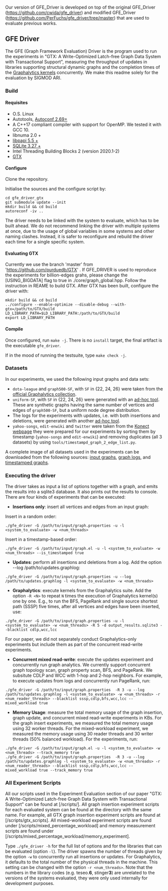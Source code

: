 
Our version of GFE_Driver is developed on top of the original GFE_Driver (https://github.com/cwida/gfe_driver) and modified GFE_Driver (https://github.com/PerFuchs/gfe_driver/tree/master) that are used to evaluate previous works.

GFE Driver
---

The GFE (Graph Framework Evaluation) Driver is the program used to run the experiments in "GTX: A  Write-Optimized Latch-free Graph Data System with Transactional Support", measuring the throughput of updates in libraries supporting structural dynamic graphs and the completion times of 
the [Graphalytics kernels](https://github.com/ldbc/ldbc_graphalytics) concurrently. 
We make this readme solely for the evaluation by SIGMOD ARI.
### Build 

#### Requisites 
- O.S. Linux
- Autotools, [Autoconf 2.69+](https://www.gnu.org/software/autoconf/)
- A C++17 compliant compiler with support for OpenMP. We tested it with GCC 10.
- libnuma 2.0 +
- [libpapi 5.5 +](http://icl.utk.edu/papi/)
- [SQLite 3.27 +](https://sqlite.org)
- Intel Threading Building Blocks 2 (version 2020.1-2)
- [GTX](https://github.com/purduedb/GTX)

#### Configure
Clone the repository.

Initialise the sources and the configure script by:

```
cd gfe_driver_gtx
git submodule update --init
mkdir build && cd build
autoreconf -iv ..
```

The driver needs to be linked with the system to evaluate, which has to be built ahead. 
We do not recommend linking the driver with multiple systems at once, 
due to the usage of global variables in some systems and other naming clashes. 
Instead, it is safer to reconfigure and rebuild the driver each time for a single specific system.


#### Evaluating GTX
Currently we use the branch 'master' from 'https://github.com/purduedb/GTX' .
If GFE_DRIVER is used to reproduce the experiments for billion-edges grahs, please change the [USING_BIGDATA] flag to true in ./core/graph_global.hpp.
Follow the instruction in REAME to build GTX. After GTX has been built, configure the driver with:
```
mkdir build && cd build
../configure --enable-optimize --disable-debug --with-gtx=/path/to/GTX/build
LD_LIBRARY_PATH=$LD_LIBRARY_PATH:/path/to/GTX/build
export LD_LIBRARY_PATH 
```

#### Compile

Once configured, run `make -j`. There is no `install` target, the final artifact is the executable `gfe_driver`. 

If in the mood of running the testsuite, type `make check -j`.

### Datasets

In our experiments, we used the following input graphs and data sets:

- `dota-league` and `graph500-SF`, with `SF` in {22, 24, 26} were taken from the [official Graphalytics collection](https://www.graphalytics.org/datasets).
- `uniform-SF`, with `SF` in {22, 24, 26} were generated with an [ad-hoc tool](https://github.com/whatsthecraic/uniform_graph_generator). These are synthetic graphs having the same number of vertices and edges of `graph500-SF`, but a uniform node degree distribution.
- The logs for the experiments with updates, i.e. with both insertions and deletions,
  were generated with another [ad-hoc tool](https://github.com/whatsthecraic/graphlog). 
- `yahoo-songs`, `edit-enwiki` and `twitter` were taken from the [Konect webpage](http://konect.cc/networks/) they were prepared 
  for our experiments by sorting them by timestamp (`yahoo-songs` and `edit-enwiki`) and removing duplicates (all 3 datasets) by using `tools/timestampd_graph_2_edge_list.py`.  

A complete image of all datasets used in the experiments can be downloaded from the following sources: [input graphs](https://zenodo.org/record/3966439),
[graph logs](https://purdue0-my.sharepoint.com/:f:/g/personal/zhou822_purdue_edu/EiBWFr3Ah_JEjjebIEwxtfsB9k_QF8WWmWTFhOuC1S77VQ?e=AqAJGY), and [timestamped graphs](https://zenodo.org/record/5752476).

### Executing the driver


The driver takes as input a list of options together with a graph, and emits the results into a sqlite3 database. It also prints out the results to console.
There are four kinds of experiments that can be executed:

- **Insertions only**: insert all vertices and edges from an input graph:

Insert in a random order:
```
./gfe_driver -G /path/to/input/graph.properties -u -l <system_to_evaluate> -w <num_threads>

```
Insert in a timestamp-based order:
```
./gfe_driver -G /path/to/input/graph.el -u -l <system_to_evaluate> -w <num_threads> --is_timestamped true
```

- **Updates**: perform all insertions and deletions from a log. Add the option --log /path/to/updates.graphlog:

```
./gfe_driver -G /path/to/input/graph.properties -u --log /path/to/updates.graphlog -l <system_to_evaluate> -w <num_threads>
```

- **Graphalytics**: execute kernels from the Graphalytics suite. Add the option `-R <N>` to repeat `N` times the execution of Graphalytics kernel(s) one by one. E.g., to run the BFS, PageRank and single source shortest path (SSSP) five times, after all vertices and edges have been inserted, use:

```
./gfe_driver -G /path/to/input/graph.properties -u -l <system_to_evaluate> -w <num_threads> -R 5 -d output_results.sqlite3 --blacklist cdlp,wcc,lcc
```
For our paper, we did not separately conduct Graphalytics-only experiments but include them as part of the concurrent read-write experiments.

- **Concurrent mixed read-write**: execute the updates experiment and concurrently run graph analytics. We currently support concurrent graph topology scan, graph property scan, BFS, and PageRank. We subsitute CDLP and WCC with 1-hop and 2-hop neighbors. For example, to execute updates from logs and concurrently run PageRank, run:

```
./gfe_driver -G /path/to/input/graph.properties  -R 3 -u --log /path/to/updates.graphlog -l <system_to_evaluate> -w <num_threads> -r <num_reader_threads> --blacklist sssp,cdlp,bfs,wcc,lcc --mixed_workload true
```

- **Memory Usage**: measure the total memory usage of the graph insertion, graph update, and concurrent mixed read-write experiments in KBs. For the graph insert experiments, we measured the total memory usage using 32 worker threads. For the mixed-workload experiment, we measured the memory usage using 30 reader threads and 30 writer threads (50% balanced workload). For the experiments, run:
```
./gfe_driver -G /path/to/input/graph.el -u -l <system_to_evaluate> -w <num_threads> --track_memory true
./gfe_driver -G /path/to/input/graph.properties  -R 3 -u --log /path/to/updates.graphlog -l <system_to_evaluate> -w <num_threads> -r <num_reader_threads> --blacklist sssp,cdlp,bfs,wcc,lcc --mixed_workload true --track_memory true
```
### All Experiment Scripts
All our scripts used in the Experiment Evaluation section of our paper "GTX: A  Write-Optimized Latch-free Graph Data System with Transactional Support" can be found at [/scripts/]. All graph insertion experiment scripts for each evaluated system can be found at the directory with the same name. For example, all GTX graph insertion experiment scripts are found at [/scripts/gtx_scripts]. All mixed-workload experiment scripts are found under [/scripts/mixed_percentage_workload] and memory measurement scripts are found under [/scripts/mixed_percentage_workload/memory_experiment].

Type `./gfe_driver -h` for the full list of options and for the libraries that can be evaluated (option `-l`). The driver spawns the number of threads given by the option `-w` to concurrently run all insertions or updates. For Graphalytics, it defaults to the total number of the physical threads in the machine. This setting can be changed with the option `-r <num_threads>`. Note that the numbers
in the library codes (e.g. teseo.**6**, stinger**3**) are unrelated to the versions of the systems evaluated, they were only used
internally for development purposes.




